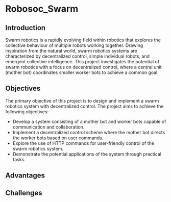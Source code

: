 # Robosoc_Swarm
## Introduction
Swarm robotics is a rapidly evolving field within robotics that explores the collective behaviour of multiple robots working together.  Drawing inspiration from the natural world, swarm robotics systems are characterized by decentralized control, simple individual robots, and emergent collective intelligence.  This project investigates the potential of swarm robotics with a focus on decentralized control, where a central unit (mother bot) coordinates smaller worker bots to achieve a common goal.
## Objectives
The primary objective of this project is to design and implement a swarm robotics system with decentralized control.  The project aims to achieve the following objectives:
* Develop a system consisting of a mother bot and worker bots capable of communication and collaboration.
* Implement a decentralized control scheme where the mother bot directs the worker bots based on user commands.
* Explore the use of HTTP commands for user-friendly control of the swarm robotics system.
* Demonstrate the potential applications of the system through practical tasks.
## Advantages
## Challenges
## 
